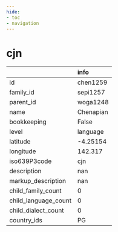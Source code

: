 ```yaml
---
hide:
- toc
- navigation
---
```

# cjn
|                      | info      |
|:---------------------|:----------|
| id                   | chen1259  |
| family_id            | sepi1257  |
| parent_id            | woga1248  |
| name                 | Chenapian |
| bookkeeping          | False     |
| level                | language  |
| latitude             | -4.25154  |
| longitude            | 142.317   |
| iso639P3code         | cjn       |
| description          | nan       |
| markup_description   | nan       |
| child_family_count   | 0         |
| child_language_count | 0         |
| child_dialect_count  | 0         |
| country_ids          | PG        |